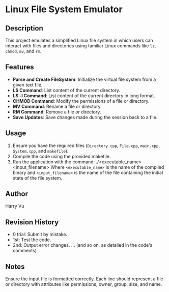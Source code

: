 # Linux File System Emulator

## Description
This project emulates a simplified Linux file system in which users can interact with files and directories using familiar Linux commands like `ls`, `chmod`, `mv`, and `rm`.

## Features
- **Parse and Create FileSystem**: Initialize the virtual file system from a given text file.
- **LS Command**: List content of the current directory.
- **LS -l Command**: List content of the current directory in long format.
- **CHMOD Command**: Modify the permissions of a file or directory.
- **MV Command**: Rename a file or directory.
- **RM Command**: Remove a file or directory.
- **Save Updates**: Save changes made during the session back to a file.

## Usage
1. Ensure you have the required files (`Directory.cpp`, `File.cpp`, `main.cpp`, `System.cpp`, and `makefile`).
2. Compile the code using the provided makefile.
3. Run the application with the command:
./<executable_name> <input_filename>
Where `<executable_name>` is the name of the compiled binary and `<input_filename>` is the name of the file containing the initial state of the file system.

## Author
Harry Vu

## Revision History
- 0 trial: Submit by mistake.
- 1st: Test the code.
- 2nd: Output error changes.
... (and so on, as detailed in the code's comments)

## Notes
Ensure the input file is formatted correctly. Each line should represent a file or directory with attributes like permissions, owner, group, size, and name.
